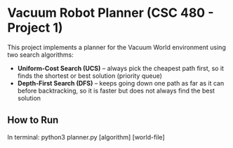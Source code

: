 # Vacuum Robot Planner (CSC 480 - Project 1)

This project implements a planner for the Vacuum World environment using two search algorithms:
- **Uniform-Cost Search (UCS)** – always pick the cheapest path first, so it finds the shortest or best solution (priority queue)
- **Depth-First Search (DFS)** – keeps going down one path as far as it can before backtracking, so it is faster but does not always find the best solution

## How to Run

In terminal:
python3 planner.py [algorithm] [world-file]

